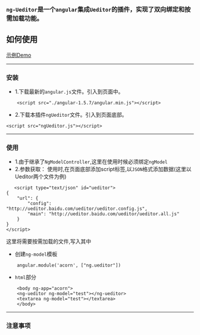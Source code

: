
### `ng-Ueditor`是一个`angular`集成`Ueditor`的插件，实现了双向绑定和按需加载功能。



## 如何使用
[示例Demo](https://github.com/liruihaod/show/blob/master/ng-ueditor/dest/demo.html)
***
### 安装

 - 1.下载最新的`angular.js`文件。引入到页面中。
```
    <script src="./angular-1.5.7/angular.min.js"></script>

```
- 2.下载本插件`ngUeditor`文件。引入到页面底部。
```
<script src="ngUeditor.js"></script>
```
***
### 使用

- 1.由于继承了`NgModelController`,这里在使用时候必须绑定`ngModel`
- 2.参数获取：
   使用时,在页面底部添加script标签,以`JSON`格式添加数据(这里以Ueditor两个文件为例)
```
   <script type="text/json" id="ueditor">
{
    "url": {
        "config": "http://ueditor.baidu.com/ueditor/ueditor.config.js",
        "main": "http://ueditor.baidu.com/ueditor/ueditor.all.js"
    }
}
</script>
```
   这里将需要按需加载的文件,写入其中
- 创建`ng-model`模板
```
    angular.module('acorn', ["ng.ueditor"])
```
- `html`部分
```
    <body ng-app="acorn">
    <ng-ueditor ng-model="test"></ng-ueditor>
    <textarea ng-model="test"></textarea>
    </body>
```
***
### 注意事项
